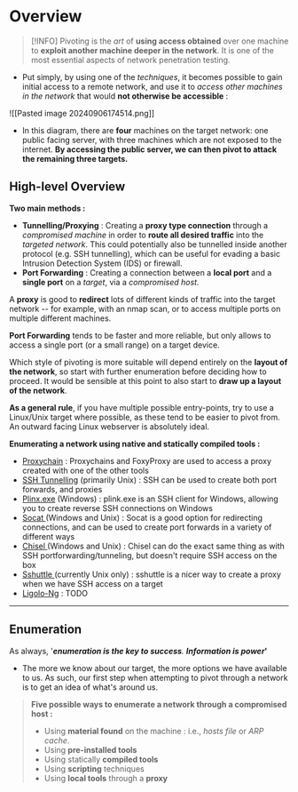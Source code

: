 # Overview

>[!INFO]
>Pivoting is the _art_ of **using access obtained** over one machine to **exploit another machine deeper in the network**. It is one of the most essential aspects of network penetration testing.

* Put simply, by using one of the _techniques_, it becomes possible to gain initial access to a remote network, and use it to _access other machines in the network_ that would **not otherwise be accessible** :

![[Pasted image 20240906174514.png]]

* In this diagram, there are **four** machines on the target network: one public facing server, with three machines which are not exposed to the internet. **By accessing the public server, we can then pivot to attack the remaining three targets.**

## High-level Overview

**Two main methods :**

- **Tunnelling/Proxying** : Creating a **proxy type connection** through a _compromised machine_ in order to **route all desired traffic** into the _targeted network_. This could potentially also be tunnelled inside another protocol (e.g. SSH tunnelling), which can be useful for evading a basic Intrusion Detection System (IDS) or firewall.
- **Port Forwarding** : Creating a connection between a **local port** and a **single port** on a _target_, via a _compromised host._

A **proxy** is good to **redirect** lots of different kinds of traffic into the target network -- for example, with an nmap scan, or to access multiple ports on multiple different machines.

**Port Forwarding** tends to be faster and more reliable, but only allows to access a single port (or a small range) on a target device.

Which style of pivoting is more suitable will depend entirely on the **layout of the network**, so start with further enumeration before deciding how to proceed. It would be sensible at this point to also start to **draw up a layout of the network**.

**As a general rule**, if you have multiple possible entry-points, try to use a Linux/Unix target where possible, as these tend to be easier to pivot from. An outward facing Linux webserver is absolutely ideal.

**Enumerating a network using native and statically compiled tools :**

* [Proxychain](pivoting-tools/proxychains-foxyproxy.md) : Proxychains and FoxyProxy are used to access a proxy created with one of the other tools
* [SSH Tunnelling](pivoting-tools/ssh-tunnelling-port-forwarding.md) (primarily Unix) : SSH can be used to create both port forwards, and proxies
* [Plinx.exe](pivoting-tools/plinx.exe.md) (Windows) : plink.exe is an SSH client for Windows, allowing you to create reverse SSH connections on Windows
* [Socat ](pivoting-tools/socat.md)(Windows and Unix) : Socat is a good option for redirecting connections, and can be used to create port forwards in a variety of different ways
* [Chisel ](pivoting-tools/chisel.md)(Windows and Unix) : Chisel can do the exact same thing as with SSH portforwarding/tunneling, but doesn't require SSH access on the box
* [Sshuttle ](pivoting-tools/sshuttle.md)(currently Unix only) : sshuttle is a nicer way to create a proxy when we have SSH access on a target
* [Ligolo-Ng](pivoting-tools/ligolo-ng.md) : TODO

***

## Enumeration

As always, '_**enumeration is the key to success**. **Information is power**_**'**
* The more we know about our target, the more options we have available to us. As such, our first step when attempting to pivot through a network is to get an idea of what's around us.

> **Five possible ways to enumerate a network through a compromised host :**
>
> * Using **material found** on the machine : i.e., _hosts file_ or _ARP cache_.
> * Using **pre-installed tools**
> * Using statically **compiled tools**
> * Using **scripting** techniques
> * Using **local tools** through a **proxy**
